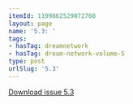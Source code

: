 ```yaml
---
itemId: 1199862529072708
layout: page
name: '5.3: '
tags:
- hasTag: dreamnetwork
- hasTag: dream-network-volume-5
type: post
urlSlug: '5.3'
---
```

<a href="files/pdfs/Volume_5/5.3-Dream-Network-Bulletin-Vol-5-No-3.pdf" download="">Download issue 5.3</a>